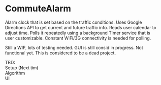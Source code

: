# CommuteAlarm
Alarm clock that is set based on the traffic conditions. Uses Google Directions API to get current and future traffic info. Reads user calendar to adjust time. Polls it repeatedly using a background Timer service that is user customizable. Constant WiFi/3G connectivity is needed for polling.

Still a WIP, lots of testing needed. GUI is still consid in progress. Not functional yet. This is considered to be a dead project.

TBD: <br/>
Setup (Next tim)<br/>
Algorithm <br/>
UI <br/>
